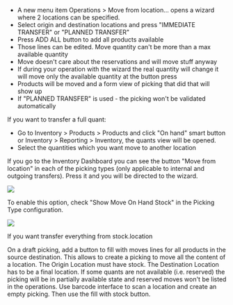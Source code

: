- A new menu item Operations \> Move from location... opens a wizard where 2 locations
  can be specified.
- Select origin and destination locations and press "IMMEDIATE TRANSFER" or "PLANNED
  TRANSFER"
- Press ADD ALL button to add all products available
- Those lines can be edited. Move quantity can't be more than a max available quantity
- Move doesn't care about the reservations and will move stuff anyway
- If during your operation with the wizard the real quantity will change it will move
  only the available quantity at the button press
- Products will be moved and a form view of picking that did that will show up
- If "PLANNED TRANSFER" is used - the picking won't be validated automatically

If you want to transfer a full quant:

- Go to Inventory \> Products \> Products and click "On hand" smart button or Inventory
  \> Reporting \> Inventory, the quants view will be opened.
- Select the quantities which you want move to another location

If you go to the Inventory Dashboard you can see the button "Move from location" in each
of the picking types (only applicable to internal and outgoing transfers). Press it and
you will be directed to the wizard.

![](https://user-images.githubusercontent.com/147538094/281480833-208ea309-0bad-43e7-bd6f-8384520afe00.png)

To enable this option, check "Show Move On Hand Stock" in the Picking Type
configuration.

![](https://user-images.githubusercontent.com/147538094/281479487-45fa4bde-36be-4ba1-8d54-8e707b89459e.png)

If you want transfer everything from stock.location

On a draft picking, add a button to fill with moves lines for all products in the source
destination. This allows to create a picking to move all the content of a location. The
Origin Location must have stock. The Destination Location has to be a final location. If
some quants are not available (i.e. reserved) the picking will be in partially available
state and reserved moves won't be listed in the operations. Use barcode interface to
scan a location and create an empty picking. Then use the fill with stock button.
